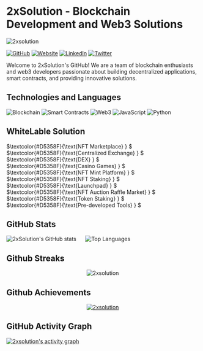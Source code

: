 # 2xSolution - Blockchain Development and Web3 Solutions
<p align="left"> <img src="https://komarev.com/ghpvc/?username=2xsolution&label=Profile%20views&color=D5358F&style=flat&theme=radical" alt="2xsolution" /> </p>

[![GitHub](https://img.shields.io/badge/GitHub-2xsolution-D5358F?logo=github&labelColor=1A1B46)](https://github.com/2xsolution)
[![Website](https://img.shields.io/badge/Website-2xsolution.com-D5358F?logo=google-chrome&labelColor=1A1B46)](https://2xsolution.com)
[![LinkedIn](https://img.shields.io/badge/LinkedIn-2xSolution-D5358F?logo=linkedin&labelColor=1A1B46)](https://www.linkedin.com/company/2xsolution)
[![Twitter](https://img.shields.io/twitter/follow/2xSolution?style=social&labelColor=1A1B46)](https://twitter.com/2xSolution)

Welcome to 2xSolution's GitHub! We are a team of blockchain enthusiasts and web3 developers passionate about building decentralized applications, smart contracts, and providing innovative solutions.

## Technologies and Languages

 ![Blockchain](https://img.shields.io/badge/Blockchain-Expert-D5358F?labelColor=1A1B46)
 ![Smart Contracts](https://img.shields.io/badge/Smart%20Contracts-Solidity-D5358F?labelColor=1A1B46)
 ![Web3](https://img.shields.io/badge/Web3-Advanced-D5358F?labelColor=1A1B46)
 ![JavaScript](https://img.shields.io/badge/JavaScript-Expert-D5358F?labelColor=1A1B46)
 ![Python](https://img.shields.io/badge/Python-Intermediate-D5358F?labelColor=1A1B46)


## WhiteLable Solution

$`\textcolor{#D5358F}{\text{NFT Marketplace}  } `$ <br>
$`\textcolor{#D5358F}{\text{Centralized Exchange}  } `$ <br>
$`\textcolor{#D5358F}{\text{DEX}  } `$ <br>
$`\textcolor{#D5358F}{\text{Casino Games}  } `$ <br>
$`\textcolor{#D5358F}{\text{NFT Mint Platform}  } `$ <br>
$`\textcolor{#D5358F}{\text{NFT Staking}  } `$ <br>
$`\textcolor{#D5358F}{\text{Launchpad}  } `$ <br>
$`\textcolor{#D5358F}{\text{NFT Auction Raffle Market}  } `$ <br>
$`\textcolor{#D5358F}{\text{Token Staking}  } `$ <br>
$`\textcolor{#D5358F}{\text{Pre-developed Tools}  } `$ <br>

## GitHub Stats

![2xSolution's GitHub stats](https://github-readme-stats.vercel.app/api?username=2xsolution&show_icons=true&theme=radical) &nbsp;&nbsp;&nbsp;&nbsp; ![Top Languages](https://github-readme-stats.vercel.app/api/top-langs/?username=2xsolution&layout=compact&theme=radical)

## Github Streaks
<p align="center"><img src="https://github-readme-streak-stats.herokuapp.com/?user=2xsolution&theme=black-ice&hide_border=true&stroke=0000&background=0D1117&ring=e05397&fire=e05397&currStreakLabel=e05397" alt="2xsolution" /></p>

## Github Achievements
<p align="center"> <a href="https://github.com/2xsolution"><img src="https://github-profile-trophy.vercel.app/?username=2xsolution&margin-w=5&theme=radical" alt="2xsolution" /></a> </p>

## GitHub Activity Graph

<!-- https://github.com/ashutosh00710/github-readme-activity-graph -->
<a href="https://github.com/2xsolution/2xsolution"><img alt="2xsolution's activity graph" src="https://github-readme-activity-graph.vercel.app/graph?username=2xsolution&bg_color=0e2239&color=58a6ff&line=114a88&point=58a6ff&hide_border=true" /></a>

<br />

